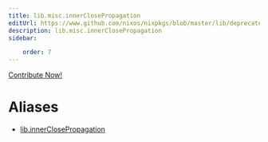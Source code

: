 ```yaml
---
title: lib.misc.innerClosePropagation
editUrl: https://www.github.com/nixos/nixpkgs/blob/master/lib/deprecated.nix#L143C27
description: lib.misc.innerClosePropagation
sidebar:

    order: 7
---
```


<a href="https://www.github.com/nixos/nixpkgs/blob/master/lib/deprecated.nix#L143C27">Contribute Now!</a>


# Aliases

- [lib.innerClosePropagation](/reference/libinnerClosePropagation)


